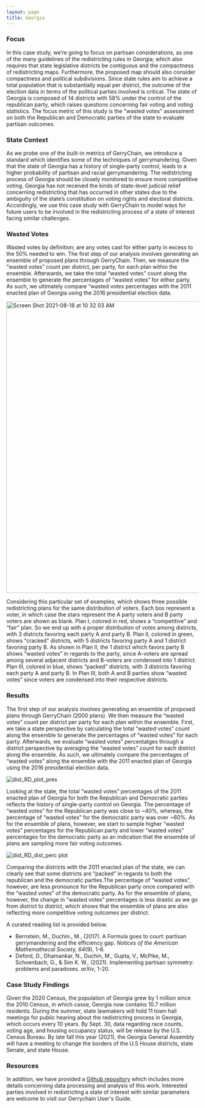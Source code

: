 ```yaml
---
layout: page
title: Georgia
---
```


<GA src="https://ser-images.githubusercontent.com/83964372/129905764-6f9102d7-c061-404d-871e-57b7bc2e8840.gif" width="100" height="100">




### Focus

In this case study, we’re going to focus on partisan considerations, as one of the many guidelines of the redistricting rules in Georgia; which also requires that state legislative districts be contiguous and the compactness of redistricting maps. Furthermore, the proposed map should also consider compactness and political subdivisions. Since state rules aim to achieve a total population that is substantially equal per district, the outcome of the election data in terms of the political parties involved is critical. The state of Georgia is composed of 14 districts with 58% under the control of the republican party, which raises questions concerning fair voting and voting statistics. The focus metric of this study is the "wasted votes" assessment on both the Republican and Democratic parties of the state to evaluate partisan outcomes.

### State Context
As we probe one of the built-in metrics of GerryChain, we introduce a standard which identifies some of the techniques of gerrymandering. Given that the state of Georgia has a history of single-party control, leads to a higher probability of partisan and racial gerrymandering. The redistricting process of Georgia should be closely monitored to ensure more competitive voting. Georgia has not received the kinds of state-level judicial relief concerning redistricting that has occurred in other states due to the ambiguity of the state’s constitution on voting rights and electoral districts. Accordingly, we use this case study with GerryChain to model ways for future users to be involved in the redistricting process of a state of interest facing similar challenges.

### Wasted Votes

Wasted votes by definition; are any votes cast for either party in excess to the 50% needed to win. The first step of our analysis involves generating an ensemble of proposed plans through GerryChain. Then, we measure the “wasted votes” count per district, per party, for each plan within the ensemble. Afterwards, we take the total “wasted votes” count along the ensemble to generate the percentages of “wasted votes” for either party. As such, we ultimately compare “wasted votes percentages with the 2011 enacted plan of Georgia using the 2016 presidential election data.

<img width="762" alt="Screen Shot 2021-08-18 at 10 32 03 AM" src="https://user-images.githubusercontent.com/83964372/129917504-9f2e117f-5fef-4db3-962e-e18be134a81e.png">

Considering this particular set of examples, which shows three possible redistricting plans for the same distribution of voters. Each box represent a voter, in which case the stars represent the A party voters and B party voters are shown as blank. Plan I, colored in red, shows a “competitive” and “fair” plan. So we end up with a proper distribution of votes among districts, with 3 districts favoring each party A and party B. Plan II, colored in green, shows “cracked” districts, with 5 districts favoring party A and 1 district favoring party B. As shown in Plan II, the 1 district which favors party B shows “wasted votes” in regards to the party, since A-voters are spread among several adjacent districts and B-voters are condensed into 1 district. Plan III, colored in blue, shows “packed” districts, with 3 districts favoring each party A and party B. In Plan III, both A and B parties show “wasted votes” since voters are condensed into their respective districts.

### Results

The first step of our analysis involves generating an ensemble of proposed plans through GerryChain (2000 plans). We then measure the “wasted votes” count per district per party for each plan within the ensemble. First, we take a state perspective by calculating the total “wasted votes” count along the ensemble to generate the percentages of “wasted votes” for each party. Afterwards, we evaluate “wasted votes” percentatges through a district perspective by averaging the “wasted votes” count for each district along the ensemble. As such, we ultimately compare the percentages of “wasted votes” along the ensemble with the 2011 enacted plan of Georgia using the 2016 presidential election data.

![dist_RD_plot_pres](https://user-images.githubusercontent.com/83964372/130162979-f576ed79-e058-4568-a2d5-998a0e5fb5ea.png)

Looking at the state, the total “wasted votes” percentages of the 2011 enacted plan of Georgia for both the Republican and Democratic parties reflects the history of single-party control on Georgia. The percentage of “wasted votes” for the Republican party was close to ~40%, whereas, the percentage of “wasted votes” for the democratic party was over ~60%. As for the ensemble of plans, however, we start to sample higher “wasted votes” percentages for the Republican party and lower “wasted votes” percentages for the democratic party as an indication that the ensemble of plans are sampling more fair voting outcomes. 

![dist_RD_dist_perc plot](https://user-images.githubusercontent.com/83964372/130164932-7628992f-6902-4cab-916f-00c93802856f.png)

Comparing the districts with the 2011 enacted plan of the state, we can clearly see that some districts are “packed” in regards to both the republican and the democratic parties.The percentage of “wasted votes”, however, are less pronounce for the Republican party once compared with the “wasted votes” of the democratic party. As for the ensemble of plans, however, the change in “wasted votes” percentages is less drastic as we go from district to district, which shows that the ensemble of plans are also reflecting more competitive voting outcomes per district. 

A curated reading list is provided below.

* Bernstein, M., Duchin., M., (2017). A Formula goes to court: partisan gerrymandering and the efficiency gap. *Notices of the American Mathemathecal Society, 64*(9), 1-6.  
* Deford, D., Dhamankar, N., Duchin, M., Gupta, V., McPike, M., Schoenbach, G., & Sim K. W., (2021). Implementing partisan symmetry: problems and paradoxes. *arXiv*, 1-20.

### Case Study Findings

Given the 2020 Census, the population of Georgia grew by 1 million since the 2010 Census, in which casse, Georgia now contains 10.7 million residents. During the summer, state lawmakers will hold 11 town hall meetings for public hearing about the redistricting process in Georgia, which occurs every 10 years. By Sept. 30, data regarding race counts, voting age, and housing occupancy status, will be release by the U.S. Census Bureau. By late fall this year (2021), the Georgia General Assembly will have a meeting to change the borders of the U.S House districts, state Senate, and state House.

### Resources

In addition, we have provided a [Github repository](https://github.com/uwescience/dssg2021-redistricting) which includes more details concerning data processing and analysis of this work. Interested parties involved in redistricting a state of interest with similar parameters are welcome to visit our Gerrychain User's Guide.
